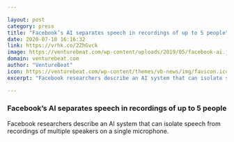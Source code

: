 ```yaml
---

layout: post
category: press
title: "Facebook’s AI separates speech in recordings of up to 5 people"
date: 2020-07-10 16:16:32
link: https://vrhk.co/2ZhGvck
image: https://venturebeat.com/wp-content/uploads/2019/05/facebook-ai.jpg?w=1200&strip=all
domain: venturebeat.com
author: "VentureBeat"
icon: https://venturebeat.com/wp-content/themes/vb-news/img/favicon.ico
excerpt: "Facebook researchers describe an AI system that can isolate speech from recordings of multiple speakers on a single microphone."

---
```


### Facebook’s AI separates speech in recordings of up to 5 people

Facebook researchers describe an AI system that can isolate speech from recordings of multiple speakers on a single microphone.